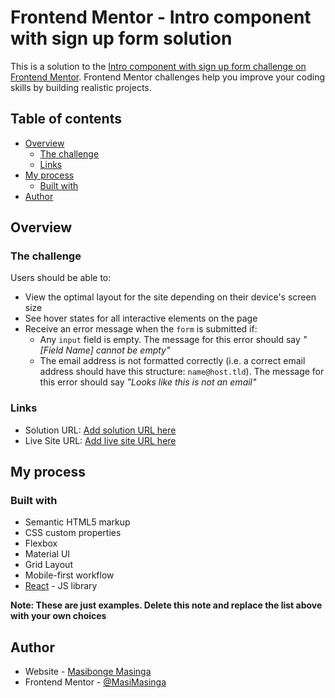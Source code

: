 # Frontend Mentor - Intro component with sign up form solution

This is a solution to the [Intro component with sign up form challenge on Frontend Mentor](https://www.frontendmentor.io/challenges/intro-component-with-signup-form-5cf91bd49edda32581d28fd1). Frontend Mentor challenges help you improve your coding skills by building realistic projects. 

## Table of contents

- [Overview](#overview)
  - [The challenge](#the-challenge)
  - [Links](#links)
- [My process](#my-process)
  - [Built with](#built-with)
- [Author](#author)


## Overview

### The challenge

Users should be able to:

- View the optimal layout for the site depending on their device's screen size
- See hover states for all interactive elements on the page
- Receive an error message when the `form` is submitted if:
  - Any `input` field is empty. The message for this error should say *"[Field Name] cannot be empty"*
  - The email address is not formatted correctly (i.e. a correct email address should have this structure: `name@host.tld`). The message for this error should say *"Looks like this is not an email"*

### Links

- Solution URL: [Add solution URL here](https://www.frontendmentor.io/challenges/intro-component-with-signup-form-5cf91bd49edda32581d28fd1)
- Live Site URL: [Add live site URL here](https://dynamic-mandazi-15db52.netlify.app)

## My process

### Built with

- Semantic HTML5 markup
- CSS custom properties
- Flexbox
- Material UI
- Grid Layout
- Mobile-first workflow
- [React](https://reactjs.org/) - JS library

**Note: These are just examples. Delete this note and replace the list above with your own choices**

## Author

- Website - [Masibonge Masinga]( https://masimasinga.netlify.app/)
- Frontend Mentor - [@MasiMasinga](https://www.frontendmentor.io/profile/MasiMasinga)

